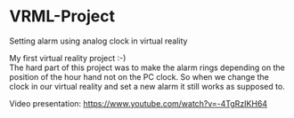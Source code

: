 # VRML-Project
Setting alarm using analog clock in virtual reality

My first virtual reality project :-) </br>
The hard part of this project was to make the alarm rings depending on the position of the hour hand not on the PC clock. So when we change the clock in our virtual reality and set a new alarm it still works as supposed to.

Video presentation:
https://www.youtube.com/watch?v=-4TgRzIKH64

